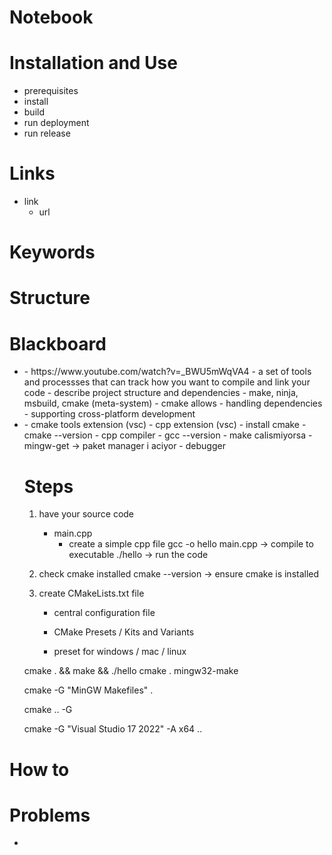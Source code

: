 # Notebook

# Installation and Use
- prerequisites
- install
- build
- run deployment
- run release

# Links
- link
    - url

# Keywords

# Structure

# Blackboard
- <what is build system>
    - https://www.youtube.com/watch?v=_BWU5mWqVA4
    - a set of tools and processses that can track how you want to compile and link your code
    - describe project structure and dependencies   
    - make, ninja, msbuild, cmake (meta-system)
    - cmake allows
        - handling dependencies
        - supporting cross-platform development

- <legacy>
    - cmake tools extension (vsc)
    - cpp extension (vsc)
    - install cmake
        - cmake --version
    - cpp compiler
        - gcc --version
        - make calismiyorsa
            - mingw-get -> paket manager i aciyor
    - debugger

    # Steps
    1. have your source code
        - main.cpp
            - create a simple cpp file
            gcc -o hello main.cpp 
            ->      compile to executable
            ./hello 
            ->      run the code

    2. check cmake installed
        cmake --version
        ->      ensure cmake is installed

    3. create CMakeLists.txt file
        - central configuration file 
        
        - CMake Presets / Kits and Variants
        - preset for windows / mac / linux


    cmake . && make && ./hello
    cmake .
    mingw32-make

    cmake -G "MinGW Makefiles" .

    cmake .. -G

    cmake -G "Visual Studio 17 2022" -A x64 ..

# How to

# Problems
- <problem>

